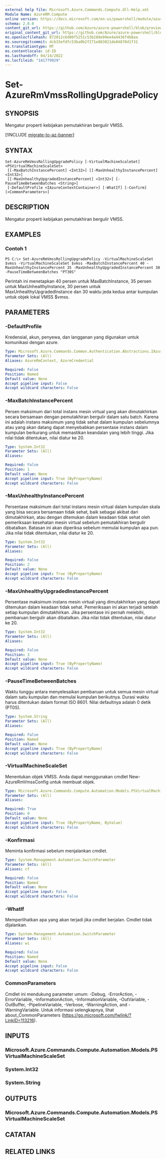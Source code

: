 ```yaml
---
external help file: Microsoft.Azure.Commands.Compute.dll-Help.xml
Module Name: AzureRM.Compute
online version: https://docs.microsoft.com/en-us/powershell/module/azurerm.compute/set-azurermvmssrollingupgradepolicy
schema: 2.0.0
content_git_url: https://github.com/Azure/azure-powershell/blob/preview/src/ResourceManager/Compute/Commands.Compute/help/Set-AzureRmVmssRollingUpgradePolicy.md
original_content_git_url: https://github.com/Azure/azure-powershell/blob/preview/src/ResourceManager/Compute/Commands.Compute/help/Set-AzureRmVmssRollingUpgradePolicy.md
ms.openlocfilehash: 872012c6d00f5251c53b289e99ee4a4436f4b8aa
ms.sourcegitcommit: dcb33efdfc53ba0b2f271e883021de84878d1f31
ms.translationtype: MT
ms.contentlocale: id-ID
ms.lasthandoff: 04/14/2022
ms.locfileid: "141779929"
---
```

# Set-AzureRmVmssRollingUpgradePolicy

## SYNOPSIS
Mengatur properti kebijakan pemutakhiran bergulir VMSS.

[!INCLUDE [migrate-to-az-banner](../../includes/migrate-to-az-banner.md)]

## SYNTAX

```
Set-AzureRmVmssRollingUpgradePolicy [-VirtualMachineScaleSet] <PSVirtualMachineScaleSet>
 [[-MaxBatchInstancePercent] <Int32>] [[-MaxUnhealthyInstancePercent] <Int32>]
 [[-MaxUnhealthyUpgradedInstancePercent] <Int32>] [-PauseTimeBetweenBatches <String>]
 [-DefaultProfile <IAzureContextContainer>] [-WhatIf] [-Confirm] [<CommonParameters>]
```

## DESCRIPTION
Mengatur properti kebijakan pemutakhiran bergulir VMSS.

## EXAMPLES

### Contoh 1
```
PS C:\> Set-AzureRmVmssRollingUpgradePolicy -VirtualMachineScaleSet $vmss -VirtualMachineScaleSet $vmss -MaxBatchInstancePercent 40 -MaxUnhealthyInstancePercent 35 -MaxUnhealthyUpgradedInstancePercent 30 -PauseTimeBetweenBatches "PT30S"
```

Perintah ini menetapkan 40 persen untuk MaxBatchInstance, 35 persen untuk MaxUnhealthyInstance, 30 persen untuk MaxUnhealthyUpgradedInstance dan 30 waktu jeda kedua antar kumpulan untuk objek lokal VMSS $vmss.

## PARAMETERS

### -DefaultProfile
Kredensial, akun, penyewa, dan langganan yang digunakan untuk komunikasi dengan azure.

```yaml
Type: Microsoft.Azure.Commands.Common.Authentication.Abstractions.IAzureContextContainer
Parameter Sets: (All)
Aliases: AzureRmContext, AzureCredential

Required: False
Position: Named
Default value: None
Accept pipeline input: False
Accept wildcard characters: False
```

### -MaxBatchInstancePercent
Persen maksimum dari total instans mesin virtual yang akan dimutakhirkan secara bersamaan dengan pemutakhiran bergulir dalam satu batch.
Karena ini adalah instans maksimum yang tidak sehat dalam kumpulan sebelumnya atau yang akan datang dapat menyebabkan persentase instans dalam kumpulan berkurang untuk memastikan keandalan yang lebih tinggi.
Jika nilai tidak ditentukan, nilai diatur ke 20.

```yaml
Type: System.Int32
Parameter Sets: (All)
Aliases:

Required: False
Position: 1
Default value: None
Accept pipeline input: True (ByPropertyName)
Accept wildcard characters: False
```

### -MaxUnhealthyInstancePercent
Persentase maksimum dari total instans mesin virtual dalam kumpulan skala yang bisa secara bersamaan tidak sehat, baik sebagai akibat dari dimutakhirkan, atau dengan ditemukan dalam keadaan tidak sehat oleh pemeriksaan kesehatan mesin virtual sebelum pemutakhiran bergulir dibatalkan.
Batasan ini akan diperiksa sebelum memulai kumpulan apa pun.
Jika nilai tidak ditentukan, nilai diatur ke 20.

```yaml
Type: System.Int32
Parameter Sets: (All)
Aliases:

Required: False
Position: 2
Default value: None
Accept pipeline input: True (ByPropertyName)
Accept wildcard characters: False
```

### -MaxUnhealthyUpgradedInstancePercent
Persentase maksimum instans mesin virtual yang dimutakhirkan yang dapat ditemukan dalam keadaan tidak sehat.
Pemeriksaan ini akan terjadi setelah setiap kumpulan dimutakhirkan.
Jika persentase ini pernah melebihi, pembaruan bergulir akan dibatalkan.
Jika nilai tidak ditentukan, nilai diatur ke 20.

```yaml
Type: System.Int32
Parameter Sets: (All)
Aliases:

Required: False
Position: 3
Default value: None
Accept pipeline input: True (ByPropertyName)
Accept wildcard characters: False
```

### -PauseTimeBetweenBatches
Waktu tunggu antara menyelesaikan pembaruan untuk semua mesin virtual dalam satu kumpulan dan memulai kumpulan berikutnya.
Durasi waktu harus ditentukan dalam format ISO 8601.
Nilai defaultnya adalah 0 detik (PT0S).

```yaml
Type: System.String
Parameter Sets: (All)
Aliases:

Required: False
Position: Named
Default value: None
Accept pipeline input: True (ByPropertyName)
Accept wildcard characters: False
```

### -VirtualMachineScaleSet
Menentukan objek VMSS.
Anda dapat menggunakan cmdlet New-AzureRmVmssConfig untuk membuat objek.

```yaml
Type: Microsoft.Azure.Commands.Compute.Automation.Models.PSVirtualMachineScaleSet
Parameter Sets: (All)
Aliases:

Required: True
Position: 0
Default value: None
Accept pipeline input: True (ByPropertyName, ByValue)
Accept wildcard characters: False
```

### -Konfirmasi
Meminta konfirmasi sebelum menjalankan cmdlet.

```yaml
Type: System.Management.Automation.SwitchParameter
Parameter Sets: (All)
Aliases: cf

Required: False
Position: Named
Default value: None
Accept pipeline input: False
Accept wildcard characters: False
```

### -WhatIf
Memperlihatkan apa yang akan terjadi jika cmdlet berjalan.
Cmdlet tidak dijalankan.

```yaml
Type: System.Management.Automation.SwitchParameter
Parameter Sets: (All)
Aliases: wi

Required: False
Position: Named
Default value: None
Accept pipeline input: False
Accept wildcard characters: False
```

### CommonParameters
Cmdlet ini mendukung parameter umum: -Debug, -ErrorAction, -ErrorVariable, -InformationAction, -InformationVariable, -OutVariable, -OutBuffer, -PipelineVariable, -Verbose, -WarningAction, and -WarningVariable. Untuk informasi selengkapnya, lihat about_CommonParameters (https://go.microsoft.com/fwlink/?LinkID=113216).

## INPUTS

### Microsoft.Azure.Commands.Compute.Automation.Models.PSVirtualMachineScaleSet

### System.Int32

### System.String

## OUTPUTS

### Microsoft.Azure.Commands.Compute.Automation.Models.PSVirtualMachineScaleSet

## CATATAN

## RELATED LINKS
